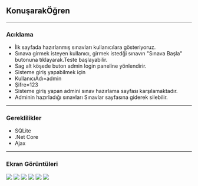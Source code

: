 ## KonuşarakÖğren
------------------------------------------
### Acıklama
* İlk sayfada hazırlanmış sınavları kullanıcılara gösteriyoruz.
* Sınava girmek isteyen kullanıcı, girmek istedği sınavın "Sınava Başla" butonuna tıklayarak.Teste başlayabilir.
* Sag alt köşede buton admin login paneline yönlendirir.
* Sisteme giriş yapabilmek için 
* KullanıcıAdı=admin
* Şifre=123
* Sisteme giriş yapan admini sınav hazırlama sayfası karşılamaktadır.
* Adminin hazırladığı sınavları Sınavlar sayfasına giderek silebilir.
------------------------------------------
### Gereklilikler

* SQLite
* .Net Core
* Ajax
------------------------------------------
### Ekran Görüntüleri

![](https://i.hizliresim.com/lcci7mm.png)
![](https://i.hizliresim.com/8m7316j.png)
![](https://i.hizliresim.com/if3j6hy.png)
![](https://i.hizliresim.com/7ixy5sj.png)
![](https://i.hizliresim.com/p3yzvf0.png)
![](https://i.hizliresim.com/nbrgoxr.png)
